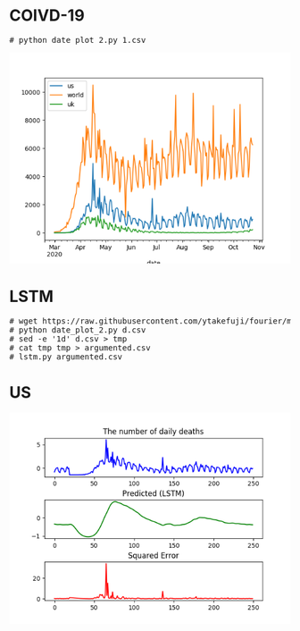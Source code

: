 # COIVD-19

<pre>
# python date_plot_2.py 1.csv
</pre>

<img src="1.png">

# LSTM

<pre>
# wget https://raw.githubusercontent.com/ytakefuji/fourier/main/d.csv
# python date_plot_2.py d.csv
# sed -e '1d' d.csv > tmp
# cat tmp tmp > argumented.csv
# lstm.py argumented.csv
</pre>

# US
<img src="2.png">

